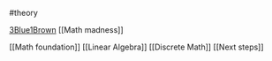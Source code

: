 #theory 

[3Blue1Brown](https://www.3blue1brown.com/)
[[Math madness]]

[[Math foundation]]
[[Linear Algebra]]
[[Discrete Math]]
[[Next steps]]
